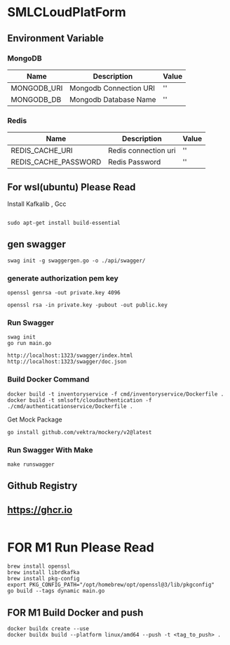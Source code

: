 
# SMLCLoudPlatForm

## Environment Variable

### MongoDB
| Name        | Description            | Value |
|-------------|------------------------|-------|
| MONGODB_URI | Mongodb Connection URI | ''    |
| MONGODB_DB  | Mongodb Database Name  | ''    |


### Redis

| Name                 | Description          | Value |
|----------------------|----------------------|-------|
| REDIS_CACHE_URI      | Redis connection uri | ''    |
| REDIS_CACHE_PASSWORD | Redis Password       | ''    |


## For wsl(ubuntu) Please Read

Install Kafkalib , Gcc
```

sudo apt-get install build-essential

```


## gen swagger

```
swag init -g swaggergen.go -o ./api/swagger/

```

### generate authorization pem key

```
openssl genrsa -out private.key 4096
```

```
openssl rsa -in private.key -pubout -out public.key
```

### Run Swagger 
```
swag init
go run main.go
```

```
http://localhost:1323/swagger/index.html
http://localhost:1323/swagger/doc.json

```

### Build Docker Command
```
docker build -t inventoryservice -f cmd/inventoryservice/Dockerfile .
docker build -t smlsoft/cloudauthentication -f ./cmd/authenticationservice/Dockerfile .
```

Get Mock Package
```
go install github.com/vektra/mockery/v2@latest
```

### Run Swagger With Make
```
make runswagger
```



## Github Registry 
## https://ghcr.io

```

```


# FOR M1 Run Please Read

```
brew install openssl
brew install librdkafka
brew install pkg-config
export PKG_CONFIG_PATH="/opt/homebrew/opt/openssl@3/lib/pkgconfig"
go build --tags dynamic main.go

```


## FOR M1 Build Docker and push
```
docker buildx create --use
docker buildx build --platform linux/amd64 --push -t <tag_to_push> .
```

